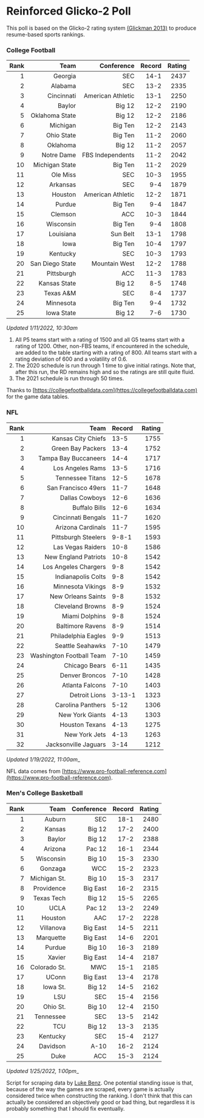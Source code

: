 # Reinforced Glicko-2 Poll

This poll is based on the Glicko-2 rating system [\(Glickman 2013\)](http://glicko.net/glicko/glicko2.pdf) to produce resume-based sports rankings.

### College Football
| Rank  | Team                 | Conference           | Record   | Rating |
| ---:  | ---:                 | ---:                 | ---:     | ---:   |
| 1     | Georgia              | SEC                  | 14-1     | 2437   |
| 2     | Alabama              | SEC                  | 13-2     | 2335   |
| 3     | Cincinnati           | American Athletic    | 13-1     | 2250   |
| 4     | Baylor               | Big 12               | 12-2     | 2190   |
| 5     | Oklahoma State       | Big 12               | 12-2     | 2186   |
| 6     | Michigan             | Big Ten              | 12-2     | 2143   |
| 7     | Ohio State           | Big Ten              | 11-2     | 2060   |
| 8     | Oklahoma             | Big 12               | 11-2     | 2057   |
| 9     | Notre Dame           | FBS Independents     | 11-2     | 2042   |
| 10    | Michigan State       | Big Ten              | 11-2     | 2029   |
| 11    | Ole Miss             | SEC                  | 10-3     | 1955   |
| 12    | Arkansas             | SEC                  | 9-4      | 1879   |
| 13    | Houston              | American Athletic    | 12-2     | 1871   |
| 14    | Purdue               | Big Ten              | 9-4      | 1847   |
| 15    | Clemson              | ACC                  | 10-3     | 1844   |
| 16    | Wisconsin            | Big Ten              | 9-4      | 1808   |
| 17    | Louisiana            | Sun Belt             | 13-1     | 1798   |
| 18    | Iowa                 | Big Ten              | 10-4     | 1797   |
| 19    | Kentucky             | SEC                  | 10-3     | 1793   |
| 20    | San Diego State      | Mountain West        | 12-2     | 1788   |
| 21    | Pittsburgh           | ACC                  | 11-3     | 1783   |
| 22    | Kansas State         | Big 12               | 8-5      | 1748   |
| 23    | Texas A&M            | SEC                  | 8-4      | 1737   |
| 24    | Minnesota            | Big Ten              | 9-4      | 1732   |
| 25    | Iowa State           | Big 12               | 7-6      | 1730   |
_Updated 1/11/2022, 10:30am_

1. All P5 teams start with a rating of 1500 and all G5 teams start with a rating of 1200. Other, non-FBS teams, if encountered in the schedule, are added to the table starting with a rating of 800. All teams start with a rating deviation of 600 and a volatility of 0.6.
2. The 2020 schedule is run through 1 time to give initial ratings. Note that, after this run, the RD remains high and so the ratings are still quite fluid.
3. The 2021 schedule is run through 50 times.

Thanks to [https://collegefootballdata.com](https://collegefootballdata.com) for the game data tables.

### NFL
| Rank  | Team                       | Record   | Rating |
| ---:  | ---:                       | :---     | ---:   |
| 1     | Kansas City Chiefs         | 13-5     | 1755   |
| 2     | Green Bay Packers          | 13-4     | 1752   |
| 3     | Tampa Bay Buccaneers       | 14-4     | 1717   |
| 4     | Los Angeles Rams           | 13-5     | 1716   |
| 5     | Tennessee Titans           | 12-5     | 1678   |
| 6     | San Francisco 49ers        | 11-7     | 1648   |
| 7     | Dallas Cowboys             | 12-6     | 1636   |
| 8     | Buffalo Bills              | 12-6     | 1634   |
| 9     | Cincinnati Bengals         | 11-7     | 1620   |
| 10    | Arizona Cardinals          | 11-7     | 1595   |
| 11    | Pittsburgh Steelers        | 9-8-1    | 1593   |
| 12    | Las Vegas Raiders          | 10-8     | 1586   |
| 13    | New England Patriots       | 10-8     | 1542   |
| 14    | Los Angeles Chargers       | 9-8      | 1542   |
| 15    | Indianapolis Colts         | 9-8      | 1542   |
| 16    | Minnesota Vikings          | 8-9      | 1532   |
| 17    | New Orleans Saints         | 9-8      | 1532   |
| 18    | Cleveland Browns           | 8-9      | 1524   |
| 19    | Miami Dolphins             | 9-8      | 1524   |
| 20    | Baltimore Ravens           | 8-9      | 1514   |
| 21    | Philadelphia Eagles        | 9-9      | 1513   |
| 22    | Seattle Seahawks           | 7-10     | 1479   |
| 23    | Washington Football Team   | 7-10     | 1459   |
| 24    | Chicago Bears              | 6-11     | 1435   |
| 25    | Denver Broncos             | 7-10     | 1428   |
| 26    | Atlanta Falcons            | 7-10     | 1403   |
| 27    | Detroit Lions              | 3-13-1   | 1323   |
| 28    | Carolina Panthers          | 5-12     | 1306   |
| 29    | New York Giants            | 4-13     | 1303   |
| 30    | Houston Texans             | 4-13     | 1275   |
| 31    | New York Jets              | 4-13     | 1263   |
| 32    | Jacksonville Jaguars       | 3-14     | 1212   |
_Updated 1/19/2022, 11:00am__

NFL data comes from [https://www.pro-football-reference.com](https://www.pro-football-reference.com).

### Men's College Basketball
| Rank  | Team                 | Conference | Record   | Rating |
| ---:  | ---:                 | ---:       | ---:     | ---:   |
| 1     | Auburn               | SEC        | 18-1     | 2480   |
| 2     | Kansas               | Big 12     | 17-2     | 2400   |
| 3     | Baylor               | Big 12     | 17-2     | 2388   |
| 4     | Arizona              | Pac 12     | 16-1     | 2344   |
| 5     | Wisconsin            | Big 10     | 15-3     | 2330   |
| 6     | Gonzaga              | WCC        | 15-2     | 2323   |
| 7     | Michigan St.         | Big 10     | 15-3     | 2317   |
| 8     | Providence           | Big East   | 16-2     | 2315   |
| 9     | Texas Tech           | Big 12     | 15-5     | 2265   |
| 10    | UCLA                 | Pac 12     | 13-2     | 2249   |
| 11    | Houston              | AAC        | 17-2     | 2228   |
| 12    | Villanova            | Big East   | 14-5     | 2211   |
| 13    | Marquette            | Big East   | 14-6     | 2201   |
| 14    | Purdue               | Big 10     | 16-3     | 2189   |
| 15    | Xavier               | Big East   | 14-4     | 2187   |
| 16    | Colorado St.         | MWC        | 15-1     | 2185   |
| 17    | UConn                | Big East   | 13-4     | 2178   |
| 18    | Iowa St.             | Big 12     | 14-5     | 2162   |
| 19    | LSU                  | SEC        | 15-4     | 2156   |
| 20    | Ohio St.             | Big 10     | 12-4     | 2150   |
| 21    | Tennessee            | SEC        | 13-5     | 2142   |
| 22    | TCU                  | Big 12     | 13-3     | 2135   |
| 23    | Kentucky             | SEC        | 15-4     | 2127   |
| 24    | Davidson             | A-10       | 16-2     | 2124   |
| 25    | Duke                 | ACC        | 15-3     | 2124   |
_Updated 1/25/2022, 1:00pm__

Script for scraping data by [Luke Benz](https://github.com/lbenz730/NCAA_Hoops).
One potential standing issue is that, because of the way the games are scraped, every game is actually considered twice when constructing the ranking. I don't think that this can actually be considered an objectively good or bad thing, but regardless it is probably something that I should fix eventually.
